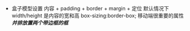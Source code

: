 - 盒子模型设置
  内容 + padding + border + margin + 定位
  默认情况下 width/height 是内容的宽和高
  box-sizing:border-box; 移动端很重要的属性         ***并排放置两个带边框的框***